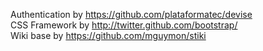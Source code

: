 Authentication by https://github.com/plataformatec/devise <br />
CSS Framework by http://twitter.github.com/bootstrap/ <br />
Wiki base by https://github.com/mguymon/stiki <br />